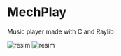 # MechPlay
Music player made with C and Raylib

![resim](https://github.com/user-attachments/assets/4e94590d-d6b1-456f-90bc-44fb8c0efd31)
![resim](https://github.com/user-attachments/assets/abcdc86e-ab8b-4250-b033-077f4df296e9)
